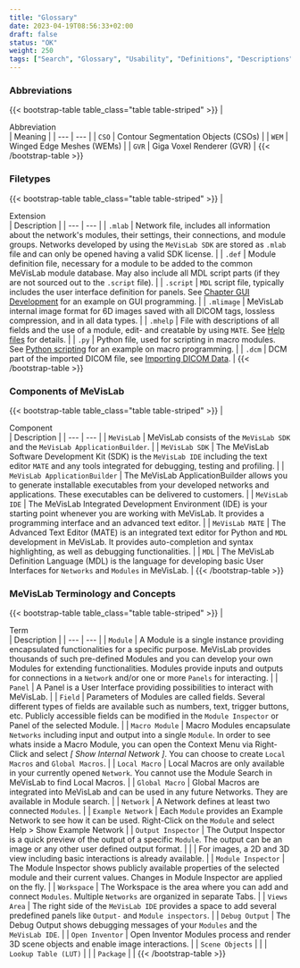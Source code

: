 ```yaml
---
title: "Glossary"
date: 2023-04-19T08:56:33+02:00
draft: false
status: "OK"
weight: 250
tags: ["Search", "Glossary", "Usability", "Definitions", "Descriptions", "Terms", "Abbreviations", "Components"]
---
```

### Abbreviations
{{< bootstrap-table table_class="table table-striped" >}}
| <div>Abbreviation</div> | Meaning |
| --- | --- |
| `CSO` | Contour Segmentation Objects (CSOs) |
| `WEM` | Winged Edge Meshes (WEMs) |
| `GVR` | Giga Voxel Renderer (GVR) |
{{< /bootstrap-table >}}

### Filetypes 
{{< bootstrap-table table_class="table table-striped" >}}
| <div>Extension</div> | Description |
| --- | --- |
| `.mlab` | Network file, includes all information about the network\'s modules, their settings, their connections, and module groups. Networks developed by using the `MeVisLab SDK` are stored as `.mlab` file and can only be opened having a valid SDK license. |
| `.def` | Module definition file, necessary for a module to be added to the common MeVisLab module database. May also include all MDL script parts (if they are not sourced out to the `.script` file). |
| `.script` | `MDL` script file, typically includes the user interface definition for panels. See [Chapter GUI Development](./tutorials/basicmechanisms/macromodules/guidesign#Example_Paneldesign "GUI Development") for an example on GUI programming. |
| `.mlimage` | MeVisLab internal image format for 6D images saved with all DICOM tags, lossless compression, and in all data types. |
| `.mhelp` | File with descriptions of all fields and the use of a module, edit- and creatable by using `MATE`. See [Help files](./tutorials/basicmechanisms/macromodules/helpfiles "Help files") for details. |
| `.py` | Python file, used for scripting in macro modules. See [Python scripting](./tutorials/basicmechanisms/macromodules/pythonscripting#TutorialPythonScripting "Python scripting") for an example on macro programming. |
| `.dcm` | DCM part of the imported DICOM file, see [Importing DICOM Data](./tutorials/basicmechanisms/dataimport#DICOMImport "Importing DICOM Data"). |
{{< /bootstrap-table >}}

### Components of MeVisLab
{{< bootstrap-table table_class="table table-striped" >}}
| <div>Component</div> | Description |
| --- | --- |
| `MeVisLab` | MeVisLab consists of the `MeVisLab SDK` and the `MeVisLab ApplicationBuilder`. |
| `MeVisLab SDK` | The MeVisLab Software Development Kit (SDK) is the `MeVisLab IDE` including the text editor `MATE` and any tools integrated for debugging, testing and profiling. |
| `MeVisLab ApplicationBuilder` | The MeVisLab ApplicationBuilder allows you to generate installable executables from your developed networks and applications. These executables can be delivered to customers. |
| `MeVisLab IDE` | The MeVisLab Integrated Development Environment (IDE) is your starting point whenever you are working with MeVisLab. It provides a programming interface and an advanced text editor. |
| `MeVisLab MATE` | The Advanced Text Editor (MATE) is an integrated text editor for Python and `MDL` development in MeVisLab. It provides auto-completion and syntax highlighting, as well as debugging functionalities. |
| `MDL` | The MeVisLab Definition Language (MDL) is the language for developing basic User Interfaces for `Networks` and `Modules` in MeVisLab. |
{{< /bootstrap-table >}}

### MeVisLab Terminology and Concepts
{{< bootstrap-table table_class="table table-striped" >}}
| <div>Term</div> | Description |
| --- | --- |
| `Module` | A Module is a single instance providing encapsulated functionalities for a specific purpose. MeVisLab provides thousands of such pre-defined Modules and you can develop your own Modules for extending functionalities. Modules provide inputs and outputs for connections in a `Network` and/or one or more `Panels` for interacting. |
| `Panel` | A Panel is a User Interface providing possibilities to interact with MeVisLab. |
| `Field` | Parameters of Modules are called fields. Several different types of fields are available such as numbers, text, trigger buttons, etc. Publicly accessible fields can be modified in the `Module Inspector` or Panel of the selected Module.         |
| `Macro Module` | Macro Modules encapsulate `Networks` including input and output into a single `Module`. In order to see whats inside a Macro Module, you can open the Context Menu via Right-Click and select *[ Show Internal Network ]*. You can choose to create `Local Macros` and `Global Macros`. |
| `Local Macro` | Local Macros are only available in your currently opened `Network`. You cannot use the Module Search in MeVisLab to find Local Macros. |
| `Global Macro` | Global Macros are integrated into MeVisLab and can be used in any future Networks. They are available in Module search. |
| `Network` | A Network defines at least two connected `Modules`. |
| `Example Network` | Each `Module` provides an Example Network to see how it can be used. Right-Click on the `Module` and select Help > Show Example Network |
| `Output Inspector` | The Output Inspector is a quick preview of the output of a specific `Module`. The output can be an image or any other user defined output format. |
| | For images, a 2D and 3D view including basic interactions is already available. |
| `Module Inspector` | The Module Inspector shows publicly available properties of the selected module and their current values. Changes in Module Inspector are applied on the fly. |
| `Workspace` | The Workspace is the area where you can add and connect `Modules`. Multiple `Networks` are organized in separate Tabs. |
| `Views Area` | The right side of the `MeVisLab IDE` provides a space to add several predefined panels like `Output-` and `Module inspectors`. |
| `Debug Output` | The Debug Output shows debugging messages of your `Modules` and the `MeVisLab IDE`. |
| `Open Inventor` | Open Inventor Modules process and render 3D scene objects and enable image interactions. |
| `Scene Objects` | |
| `Lookup Table (LUT)` | |
| `Package` | |
{{< /bootstrap-table >}}

